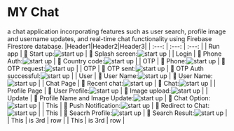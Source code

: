 # MY Chat 
a chat application incorporating features such as user search, profile image and username updates, and real-time chat functionality using Firebase Firestore database.
|Header1|Header2|Header3|
| :---: | :---: | :---: |
| Run app | :pushpin: Start up:![ start up](https://github.com/fatemazohor/MyChat_Android_app/blob/main/chatImage/Screenshot_1.png) | :pushpin: Splash screen:![ start up](https://github.com/fatemazohor/MyChat_Android_app/blob/main/chatImage/Screenshot_2.png) |
| Login | :pushpin: Phone Auth:![ start up](https://github.com/fatemazohor/MyChat_Android_app/blob/main/chatImage/Screenshot_9.png) | :pushpin: Country code:![ start up](https://github.com/fatemazohor/MyChat_Android_app/blob/main/chatImage/Screenshot_10.png) |
| OTP | :pushpin: Phone:![ start up](https://github.com/fatemazohor/MyChat_Android_app/blob/main/chatImage/Screenshot_11.png) | :pushpin: OTP request:![ start up](https://github.com/fatemazohor/MyChat_Android_app/blob/main/chatImage/Screenshot_12.png) |
| OTP | :pushpin: OTP sent:![ start up](https://github.com/fatemazohor/MyChat_Android_app/blob/main/chatImage/Screenshot_13.png) | :pushpin: OTP Auth successful:![ start up](https://github.com/fatemazohor/MyChat_Android_app/blob/main/chatImage/Screenshot_14.png) |
| User | :pushpin: User Name:![ start up](https://github.com/fatemazohor/MyChat_Android_app/blob/main/chatImage/Screenshot_15.png) | :pushpin: User Name:![ start up](https://github.com/fatemazohor/MyChat_Android_app/blob/main/chatImage/Screenshot_16.png) |
| Chat Page | :pushpin: Recent chat:![ start up](https://github.com/fatemazohor/MyChat_Android_app/blob/main/chatImage/Screenshot_17.png) | :pushpin: Chat:![ start up](https://github.com/fatemazohor/MyChat_Android_app/blob/main/chatImage/Screenshot_18.png) |
| Profile Page | :pushpin: User Profile:![ start up](https://github.com/fatemazohor/MyChat_Android_app/blob/main/chatImage/Screenshot_4.png) | :pushpin: Image upload:![ start up](https://github.com/fatemazohor/MyChat_Android_app/blob/main/chatImage/Screenshot_5.png) |
| Update | :pushpin: Profile Name and Image Update:![ start up](https://github.com/fatemazohor/MyChat_Android_app/blob/main/chatImage/Screenshot_6.png) | :pushpin: Chat Option:![ start up](https://github.com/fatemazohor/MyChat_Android_app/blob/main/chatImage/Screenshot_17.png) |
| This | :pushpin: Push Notification:![ start up](https://github.com/fatemazohor/MyChat_Android_app/blob/main/chatImage/Screenshot_20.png) | :pushpin: Redirect to Chat:![ start up](https://github.com/fatemazohor/MyChat_Android_app/blob/main/chatImage/Screenshot_21.png) |
| This | :pushpin: Seacrh Profile:![ start up](https://github.com/fatemazohor/MyChat_Android_app/blob/main/chatImage/Screenshot_19.png) | :pushpin: Search Result:![ start up](https://github.com/fatemazohor/MyChat_Android_app/blob/main/chatImage/Screenshot_22.png) |
| This | is 3rd | row |
| This | is 3rd | row |
